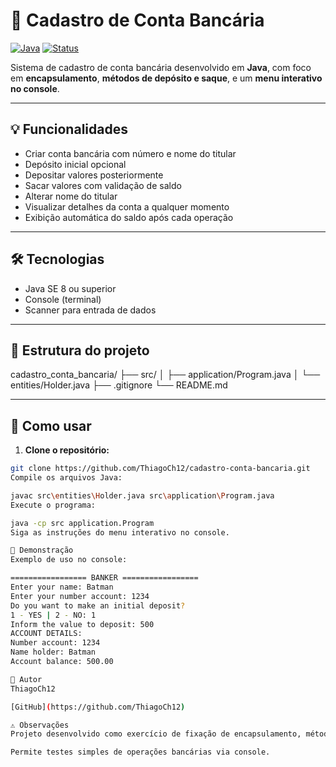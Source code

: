 # 🏦 Cadastro de Conta Bancária

[![Java](https://img.shields.io/badge/Java-17-blue?logo=java&logoColor=white)](https://www.java.com/)
[![Status](https://img.shields.io/badge/Status-Concluído-brightgreen)]()

Sistema de cadastro de conta bancária desenvolvido em **Java**, com foco em **encapsulamento**, **métodos de depósito e saque**, e um **menu interativo no console**.

---

## 💡 Funcionalidades

- Criar conta bancária com número e nome do titular
- Depósito inicial opcional
- Depositar valores posteriormente
- Sacar valores com validação de saldo
- Alterar nome do titular
- Visualizar detalhes da conta a qualquer momento
- Exibição automática do saldo após cada operação

---

## 🛠 Tecnologias

- Java SE 8 ou superior  
- Console (terminal)  
- Scanner para entrada de dados  

---

## 📂 Estrutura do projeto

cadastro_conta_bancaria/
├── src/
│ ├── application/Program.java
│ └── entities/Holder.java
├── .gitignore
└── README.md

---

## 🚀 Como usar

1. **Clone o repositório:**

```bash
git clone https://github.com/ThiagoCh12/cadastro-conta-bancaria.git
Compile os arquivos Java:

javac src\entities\Holder.java src\application\Program.java
Execute o programa:

java -cp src application.Program
Siga as instruções do menu interativo no console.

📸 Demonstração
Exemplo de uso no console:

================= BANKER =================
Enter your name: Batman
Enter your number account: 1234
Do you want to make an initial deposit?
1 - YES | 2 - NO: 1
Inform the value to deposit: 500
ACCOUNT DETAILS:
Number account: 1234
Name holder: Batman
Account balance: 500.00

👤 Autor
ThiagoCh12

[GitHub](https://github.com/ThiagoCh12)

⚠️ Observações
Projeto desenvolvido como exercício de fixação de encapsulamento, métodos e controle de fluxo em Java.

Permite testes simples de operações bancárias via console.

